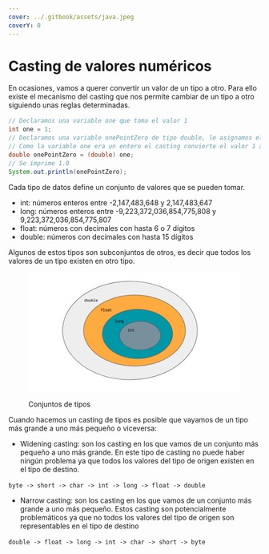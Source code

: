 ```yaml
---
cover: ../.gitbook/assets/java.jpeg
coverY: 0
---
```


# Casting de valores numéricos

En ocasiones, vamos a querer convertir un valor de un tipo a otro. Para ello existe el mecanismo del casting que nos permite cambiar de un tipo a otro siguiendo unas reglas determinadas.

```java
// Declaramos una variable one que toma el valor 1
int one = 1;
// Declaramos una variable onePointZero de tipo double, le asignamos el valor anterior
// Como la variable one era un entero el casting convierte el valor 1 a 1.0
double onePointZero = (double) one;
// Se imprime 1.0
System.out.println(onePointZero);
```

Cada tipo de datos define un conjunto de valores que se pueden tomar.&#x20;

* int: números enteros entre -2,147,483,648 y 2,147,483,647
* long: números enteros entre -9,223,372,036,854,775,808 y 9,223,372,036,854,775,807
* float: números con decimales con hasta 6 o 7 dígitos
* double: números con decimales con hasta 15 dígitos

Algunos de estos tipos son subconjuntos de otros, es decir que todos los valores de un tipo existen en otro tipo.

<figure><img src="../.gitbook/assets/image (3) (1) (1) (1) (1).png" alt=""><figcaption><p>Conjuntos de tipos</p></figcaption></figure>

Cuando hacemos un casting de tipos es posible que vayamos de un tipo más grande a uno más pequeño o viceversa:

* Widening casting: son los casting en los que vamos de un conjunto más pequeño a uno más grande. En este tipo de casting no puede haber ningún problema ya que todos los valores del tipo de origen existen en el tipo de destino.

`byte -> short -> char -> int -> long -> float -> double`

* Narrow casting: son los casting en los que vamos de un conjunto más grande a uno más pequeño. Estos casting son potencialmente problemáticos ya que no todos los valores del tipo de origen son representables en el tipo de destino

`double -> float -> long -> int -> char -> short -> byte`
